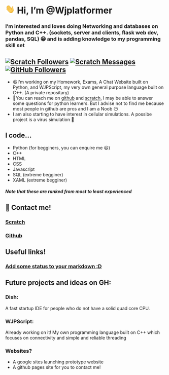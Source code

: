 # <img src="https://raw.githubusercontent.com/Wjplatformer/Wjplatformer/main/wave.gif" width="30px"></a> Hi, I’m @Wjplatformer
### I’m interested and loves doing **Networking and databases on Python and C++**. (sockets, server and clients, flask web dev, pandas, SQL) :grin: and is adding knowledge to my programming skill set
[![Scratch Followers](https://img.shields.io/badge/dynamic/json?label=Followers&query=statistics.followers&url=https%3A%2F%2Fscratchdb.lefty.one%2Fv3%2Fuser%2Finfo%2FWjplatformer&color=darkspringgreen&style=for-the-badge&logo=scratch&logoColor=778899)](https://scratch.mit.edu/users/Wjplatformer/followers/)
[![Scratch Messages](https://img.shields.io/badge/dynamic/json?label=Unread%20Messages&query=count&url=https%3A%2F%2Fapi.scratch.mit.edu%2Fusers%2FWjplatformer%2Fmessages%2Fcount&color=darkspringgreen&style=for-the-badge&logo=scratch&logoColor=778899)](https://scratch.mit.edu/users/Wjplatformer/)
[![GitHub Followers](https://img.shields.io/github/followers/Wjplatformer?color=darkspringgreen&logo=github&style=for-the-badge)](https://github.com/Wjplatformer?tab=followers/)
---
-  😃I'm working on my Homework, Exams, A Chat Website built on Python, and WJPScript, my very own general purpose language built on C++. (A private repositary)
-  🤔You can reach me on [github](https://github.com/Wjplatformer/Wjplatformer/discussions/1) and [scratch](https://scratch.mit.edu/users/Wjplatformer), I may be able to answer some questions for python learners. But I advise not to find me because most people in github are pros and I am a Noob 😶
-  I am also starting to have interest in cellular simulations. A possibe project is a virus simulation 🤙

## I code...
- Python (for begginers, you can enquire me :smiley:)
- C++
- HTML
- CSS
- Javascript
- SQL (extreme begginer)
- XAML (extreme begginer)

##### Note that these are ranked from most to least experienced

## :eyes: Contact me!
### [Scratch](https://scratch.mit.edu/users/Wjplatformer)
### [Github](https://github.com/Wjplatformer/Wjplatformer/discussions/1)

## Useful links!
### [Add some status to your markdown :D](https://shields.io/)

## Future projects and ideas on GH:
### Dish:
A fast startup IDE for people who do not have a solid quad core CPU. 
### WJPScript:
Already working on it! My own programming language built on C++ which focuses on connectivity and simple and reliable threading
### Websites?
- A google sites launching prototype website
- A github pages site for you to contact me!

<!---
Wjplatformer/Wjplatformer is a ✨ special ✨ repository because its `README.md` (this file) appears on your GitHub profile.
You can click the Preview link to take a look at your changes.
--->

